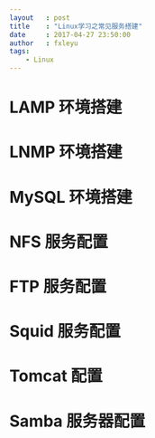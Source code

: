 ```yaml
---
layout   : post
title    : "Linux学习之常见服务搭建"
date     : 2017-04-27 23:50:00
author   : fxleyu
tags:
    - Linux
---
```


# LAMP 环境搭建

# LNMP 环境搭建

# MySQL 环境搭建

# NFS 服务配置

# FTP 服务配置

# Squid 服务配置

# Tomcat 配置

# Samba 服务器配置
